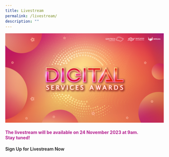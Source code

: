 ```yaml
---
title: Livestream
permalink: /livestream/
description: ""
---
```

![Digital Services Awards logo banner](/images/digitalservicesawards.jpg)
<style type="text/css">
.content h4 {
    color: #B41E8E;
    font-weight: 700;
}
	
	a.bp-button{text-decoration: none;font-weight:600;}
	a.bp-button:hover{text-decoration: underline;}
</style>
<div class="col has-text-centered">
  <div class="content">
    <h4><strong>The livestream will be available on 24 November 2023 at 9am. <br>
      Stay tuned! </strong></h4>
    <a class="bp-button is-primary is-uppercase" href="https://go.gov.sg/dsa2023-reg">Sign Up for Livestream Now</a> 
    <!-- FOR LIVESTREAM YOUTUBE EMBED <div style="width:100%; min-height:475px"><iframe width="845" height="475" src="https://www.youtube-nocookie.com/embed/AEKtQW93OVg" title="YouTube video player" frameborder="0" allow="accelerometer; autoplay; clipboard-write; encrypted-media; gyroscope; picture-in-picture; web-share" allowfullscreen=""></iframe></div>//--></div>
</div>